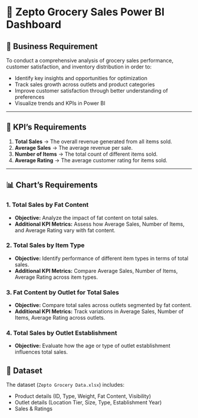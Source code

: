 # 🛒 Zepto Grocery Sales Power BI Dashboard

## 📌 Business Requirement
To conduct a comprehensive analysis of grocery sales performance, customer satisfaction, and inventory distribution in order to:
- Identify key insights and opportunities for optimization
- Track sales growth across outlets and product categories
- Improve customer satisfaction through better understanding of preferences
- Visualize trends and KPIs in Power BI

---

## 🎯 KPI’s Requirements
1. **Total Sales** → The overall revenue generated from all items sold.  
2. **Average Sales** → The average revenue per sale.  
3. **Number of Items** → The total count of different items sold.  
4. **Average Rating** → The average customer rating for items sold.  

---

## 📊 Chart’s Requirements

### 1. Total Sales by Fat Content  
- **Objective:** Analyze the impact of fat content on total sales.  
- **Additional KPI Metrics:** Assess how Average Sales, Number of Items, and Average Rating vary with fat content.   

### 2. Total Sales by Item Type  
- **Objective:** Identify performance of different item types in terms of total sales.  
- **Additional KPI Metrics:** Compare Average Sales, Number of Items, Average Rating across item types.   

### 3. Fat Content by Outlet for Total Sales  
- **Objective:** Compare total sales across outlets segmented by fat content.  
- **Additional KPI Metrics:** Track variations in Average Sales, Number of Items, Average Rating across outlets.   

### 4. Total Sales by Outlet Establishment  
- **Objective:** Evaluate how the age or type of outlet establishment influences total sales.  


## 📂 Dataset
The dataset (`Zepto Grocery Data.xlsx`) includes:
- Product details (ID, Type, Weight, Fat Content, Visibility)  
- Outlet details (Location Tier, Size, Type, Establishment Year)  
- Sales & Ratings  
